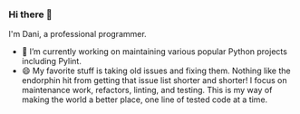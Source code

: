 ### Hi there 👋

<!--
**clavedeluna/clavedeluna** is a ✨ _special_ ✨ repository because its `README.md` (this file) appears on your GitHub profile.

Here are some ideas to get you started:


- 🌱 I’m currently learning ...
- 👯 I’m looking to collaborate on ...
- 🤔 I’m looking for help with ...
- 💬 Ask me about ...
- 📫 How to reach me: ...
- 😄 Pronouns: ...
- ⚡ Fun fact: ...
-->

I'm Dani, a professional programmer.

- 🔭 I’m currently working on maintaining various popular Python projects including Pylint.
- 😄 My favorite stuff is taking old issues and fixing them. Nothing like the endorphin hit from getting that issue list shorter and shorter! I focus on maintenance work, refactors, linting, and testing. This is my way of making the world a better place, one line of tested code at a time.

